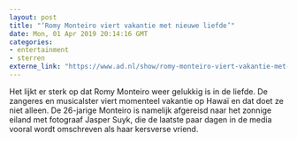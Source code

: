 ```yaml
---
layout: post
title: "‘Romy Monteiro viert vakantie met nieuwe liefde’"
date: Mon, 01 Apr 2019 20:14:16 GMT
categories: 
- entertainment 
- sterren 
externe_link: "https://www.ad.nl/show/romy-monteiro-viert-vakantie-met-nieuwe-liefde~aac3faf7/"
---
```


Het lijkt er sterk op dat Romy Monteiro weer gelukkig is in de liefde. De zangeres en musicalster viert momenteel vakantie op Hawaï en dat doet ze niet alleen. De 26-jarige Monteiro is namelijk afgereisd naar het zonnige eiland met fotograaf Jasper Suyk, die de laatste paar dagen in de media vooral wordt omschreven als haar kersverse vriend.
